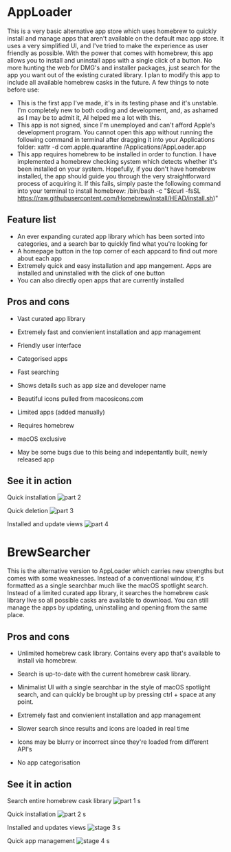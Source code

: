 # AppLoader
This is a very basic alternative app store which uses homebrew to quickly install and manage apps that aren't available on the default mac app store. It uses a very simplified UI, and I've tried to make the experience as user friendly as possible. With the power that comes with homebrew, this app allows you to install and uninstall apps with a single click of a button. No more hunting the web for DMG's and installer packages, just search for the app you want out of the existing curated library. I plan to modify this app to include all available homebrew casks in the future.
A few things to note before use:
- This is the first app I've made, it's in its testing phase and it's unstable. I'm completely new to both coding and development, and, as ashamed as I may be to admit it, AI helped me a lot with this.
- This app is not signed, since I'm unemployed and can't afford Apple's development program. You cannot open this app without running the following command in terminal after dragging it into your Applications folder:
xattr -d com.apple.quarantine /Applications/AppLoader.app
- This app requires homebrew to be installed in order to function. I have implemented a homebrew checking system which detects whether it's been installed on your system. Hopefully, if you don't have homebrew installed, the app should guide you through the very straightforward process of acquiring it. If this fails, simply paste the following command into your terminal to install homebrew:
/bin/bash -c "$(curl -fsSL https://raw.githubusercontent.com/Homebrew/install/HEAD/install.sh)"

## Feature list
- An ever expanding curated app library which has been sorted into categories, and a search bar to quickly find what you're looking for
- A homepage button in the top corner of each appcard to find out more about each app
- Extremely quick and easy installation and app mangement. Apps are installed and uninstalled with the click of one button
- You can also directly open apps that are currently installed

## Pros and cons
- Vast curated app library
- Extremely fast and convienient installation and app management
- Friendly user interface
- Categorised apps
- Fast searching
- Shows details such as app size and developer name
- Beautiful icons pulled from macosicons.com

- Limited apps (added manually)
- Requires homebrew
- macOS exclusive
- May be some bugs due to this being and indepentantly built, newly released app

## See it in action
Quick installation
![part 2](https://github.com/user-attachments/assets/147b6eba-8c3e-4a51-9e70-f774c46fb4bf)

Quick deletion
![part 3](https://github.com/user-attachments/assets/56074dcb-2da3-4d99-82f6-50a4c348935a)

Installed and update views
![part 4](https://github.com/user-attachments/assets/b99098e5-c7f2-4555-bc70-276b65c963e7)



# BrewSearcher
This is the alternative version to AppLoader which carries new strengths but comes with some weaknesses. Instead of a conventional window, it's formatted as a single searchbar much like the macOS spotlight search. Instead of a limited curated app library, it searches the homebrew cask library live so all possible casks are available to download. You can still manage the apps by updating, uninstalling and opening from the same place.

## Pros and cons
- Unlimited homebrew cask library. Contains every app that's available to install via homebrew.
- Search is up-to-date with the current homebrew cask library.
- Minimalist UI with a single searchbar in the style of macOS spotlight search, and can quickly be brought up by pressing ctrl + space at any point.
- Extremely fast and convienient installation and app management

- Slower search since results and icons are loaded in real time
- Icons may be blurry or incorrect since they're loaded from different API's
- No app categorisation

## See it in action
Search entire homebrew cask library
![part 1 s](https://github.com/user-attachments/assets/21a93aab-357b-439f-b4ff-3ddb0362fe39)

Quick installation
![part 2 s](https://github.com/user-attachments/assets/45bbbdb5-f110-4299-8c8f-2976a535d8ed)

Installed and updates views
![stage 3 s](https://github.com/user-attachments/assets/0e14df34-91c4-4d50-b07b-2a6038a49e20)

Quick app management
![stage 4 s](https://github.com/user-attachments/assets/65884857-f969-40b5-b477-8935ba5a5155)
